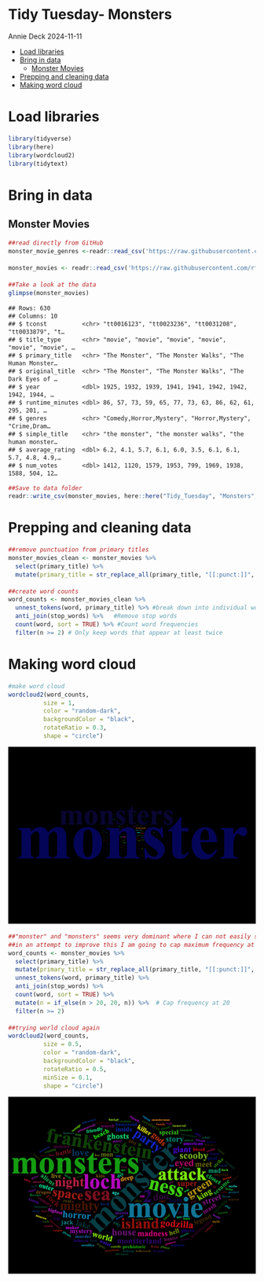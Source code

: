 Tidy Tuesday- Monsters
================
Annie Deck
2024-11-11

- [Load libraries](#load-libraries)
- [Bring in data](#bring-in-data)
  - [Monster Movies](#monster-movies)
- [Prepping and cleaning data](#prepping-and-cleaning-data)
- [Making word cloud](#making-word-cloud)

# Load libraries

``` r
library(tidyverse)
library(here)
library(wordcloud2)
library(tidytext)
```

# Bring in data

## Monster Movies

``` r
##read directly from GitHub
monster_movie_genres <-readr::read_csv('https://raw.githubusercontent.com/rfordatascience/tidytuesday/master/data/2024/2024-10-29/monster_movie_genres.csv')

monster_movies <- readr::read_csv('https://raw.githubusercontent.com/rfordatascience/tidytuesday/master/data/2024/2024-10-29/monster_movies.csv')

##Take a look at the data
glimpse(monster_movies)
```

    ## Rows: 630
    ## Columns: 10
    ## $ tconst          <chr> "tt0016123", "tt0023236", "tt0031208", "tt0033879", "t…
    ## $ title_type      <chr> "movie", "movie", "movie", "movie", "movie", "movie", …
    ## $ primary_title   <chr> "The Monster", "The Monster Walks", "The Human Monster…
    ## $ original_title  <chr> "The Monster", "The Monster Walks", "The Dark Eyes of …
    ## $ year            <dbl> 1925, 1932, 1939, 1941, 1941, 1942, 1942, 1942, 1944, …
    ## $ runtime_minutes <dbl> 86, 57, 73, 59, 65, 77, 73, 63, 86, 62, 61, 295, 201, …
    ## $ genres          <chr> "Comedy,Horror,Mystery", "Horror,Mystery", "Crime,Dram…
    ## $ simple_title    <chr> "the monster", "the monster walks", "the human monster…
    ## $ average_rating  <dbl> 6.2, 4.1, 5.7, 6.1, 6.0, 3.5, 6.1, 6.1, 5.7, 4.8, 4.9,…
    ## $ num_votes       <dbl> 1412, 1120, 1579, 1953, 799, 1969, 1938, 1588, 504, 12…

``` r
##Save to data folder 
readr::write_csv(monster_movies, here::here("Tidy_Tuesday", "Monsters", "Data", "monster_movies.csv"))
```

# Prepping and cleaning data

``` r
##remove punctuation from primary titles
monster_movies_clean <- monster_movies %>%
  select(primary_title) %>%
  mutate(primary_title = str_replace_all(primary_title, "[[:punct:]]", " "))

##create word counts
word_counts <- monster_movies_clean %>%
  unnest_tokens(word, primary_title) %>% #break down into individual words
  anti_join(stop_words) %>%   #Remove stop words
  count(word, sort = TRUE) %>% #Count word frequencies
  filter(n >= 2) # Only keep words that appear at least twice
```

# Making word cloud

``` r
#make word cloud
wordcloud2(word_counts,
          size = 1,
          color = "random-dark",
          backgroundColor = "black",
          rotateRatio = 0.3,
          shape = "circle")
```

![](Monsters_files/figure-gfm/unnamed-chunk-4-1.png)<!-- -->

``` r
##"monster" and "monsters" seems very dominant where I can not easily see the other words
##in an attempt to improve this I am going to cap maximum frequency at 20 
word_counts <- monster_movies %>%
  select(primary_title) %>%
  mutate(primary_title = str_replace_all(primary_title, "[[:punct:]]", " ")) %>%
  unnest_tokens(word, primary_title) %>%
  anti_join(stop_words) %>%
  count(word, sort = TRUE) %>%
  mutate(n = if_else(n > 20, 20, n)) %>%  # Cap frequency at 20
  filter(n >= 2)

##trying world cloud again
wordcloud2(word_counts,
          size = 0.5,
          color = "random-dark",
          backgroundColor = "black",
          rotateRatio = 0.5,
          minSize = 0.1,
          shape = "circle")
```

![](Monsters_files/figure-gfm/unnamed-chunk-4-2.png)<!-- -->
